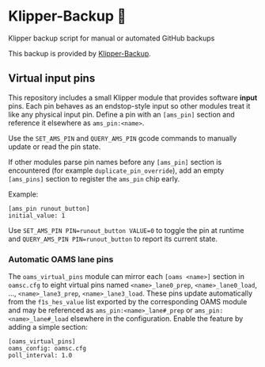 # Klipper-Backup 💾 
Klipper backup script for manual or automated GitHub backups 

This backup is provided by [Klipper-Backup](https://github.com/Staubgeborener/klipper-backup).

## Virtual input pins

This repository includes a small Klipper module that provides software
**input** pins. Each pin behaves as an endstop-style input so other
modules treat it like any physical input pin.  Define a pin with an
`[ams_pin]` section and reference it elsewhere as `ams_pin:<name>`.

Use the `SET_AMS_PIN` and `QUERY_AMS_PIN` gcode commands to
manually update or read the pin state.

If other modules parse pin names before any `[ams_pin]` section is
encountered (for example `duplicate_pin_override`), add an empty
`[ams_pins]` section to register the `ams_pin` chip early.

Example:

```
[ams_pin runout_button]
initial_value: 1
```

Use `SET_AMS_PIN PIN=runout_button VALUE=0` to toggle the pin at runtime
and `QUERY_AMS_PIN PIN=runout_button` to report its current state.

### Automatic OAMS lane pins

The `oams_virtual_pins` module can mirror each `[oams <name>]` section in
`oamsc.cfg` to eight virtual pins named
`<name>_lane0_prep`, `<name>_lane0_load`, ...,
`<name>_lane3_prep`, `<name>_lane3_load`.
These pins update automatically from the `f1s_hes_value` list exported by
the corresponding OAMS module and may be referenced as
`ams_pin:<name>_lane#_prep` or `ams_pin:<name>_lane#_load` elsewhere in the configuration. Enable the feature by
adding a simple section:

```
[oams_virtual_pins]
oams_config: oamsc.cfg
poll_interval: 1.0
```

